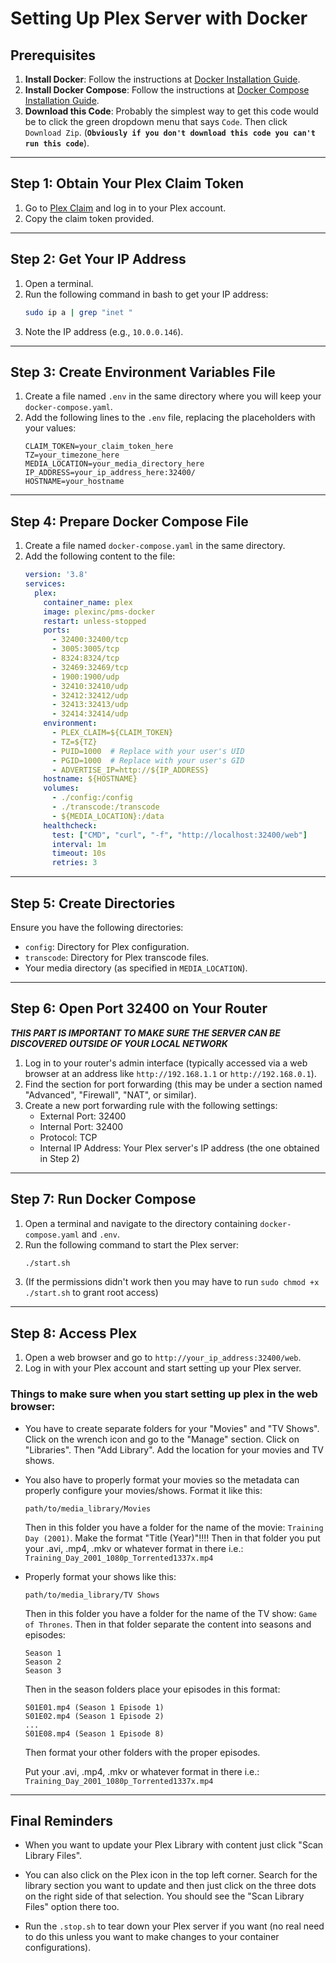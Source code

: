 # Setting Up Plex Server with Docker

## Prerequisites
1. **Install Docker**: Follow the instructions at [Docker Installation Guide](https://docs.docker.com/get-docker/).
2. **Install Docker Compose**: Follow the instructions at [Docker Compose Installation Guide](https://docs.docker.com/compose/install/).
3. **Download this Code**: Probably the simplest way to get this code would be to click the green dropdown menu that says `Code`. Then click `Download Zip`. (**`Obviously if you don't download this code you can't run this code`**).
---

## Step 1: Obtain Your Plex Claim Token
1. Go to [Plex Claim](https://www.plex.tv/claim/) and log in to your Plex account.
2. Copy the claim token provided.

---

## Step 2: Get Your IP Address
1. Open a terminal.
2. Run the following command in bash to get your IP address:
    ```bash
    sudo ip a | grep "inet "
    ```
3. Note the IP address (e.g., `10.0.0.146`).

---

## Step 3: Create Environment Variables File
1. Create a file named `.env` in the same directory where you will keep your `docker-compose.yaml`.
2. Add the following lines to the `.env` file, replacing the placeholders with your values:
    ```plaintext
    CLAIM_TOKEN=your_claim_token_here
    TZ=your_timezone_here
    MEDIA_LOCATION=your_media_directory_here
    IP_ADDRESS=your_ip_address_here:32400/
    HOSTNAME=your_hostname
    ```

---

## Step 4: Prepare Docker Compose File
1. Create a file named `docker-compose.yaml` in the same directory.
2. Add the following content to the file:
    ```yaml
    version: '3.8'
    services:
      plex:
        container_name: plex
        image: plexinc/pms-docker
        restart: unless-stopped
        ports:
          - 32400:32400/tcp
          - 3005:3005/tcp
          - 8324:8324/tcp
          - 32469:32469/tcp
          - 1900:1900/udp
          - 32410:32410/udp
          - 32412:32412/udp
          - 32413:32413/udp
          - 32414:32414/udp
        environment:
          - PLEX_CLAIM=${CLAIM_TOKEN}
          - TZ=${TZ}
          - PUID=1000  # Replace with your user's UID
          - PGID=1000  # Replace with your user's GID
          - ADVERTISE_IP=http://${IP_ADDRESS}
        hostname: ${HOSTNAME}
        volumes:
          - ./config:/config
          - ./transcode:/transcode
          - ${MEDIA_LOCATION}:/data
        healthcheck:
          test: ["CMD", "curl", "-f", "http://localhost:32400/web"]
          interval: 1m
          timeout: 10s
          retries: 3
    ```

---

## Step 5: Create Directories
Ensure you have the following directories:
- `config`: Directory for Plex configuration.
- `transcode`: Directory for Plex transcode files.
- Your media directory (as specified in `MEDIA_LOCATION`).

---

## Step 6: Open Port 32400 on Your Router
***THIS PART IS IMPORTANT TO MAKE SURE THE SERVER CAN BE DISCOVERED OUTSIDE OF YOUR LOCAL NETWORK***
1. Log in to your router's admin interface (typically accessed via a web browser at an address like `http://192.168.1.1` or `http://192.168.0.1`).
2. Find the section for port forwarding (this may be under a section named "Advanced", "Firewall", "NAT", or similar).
3. Create a new port forwarding rule with the following settings:
   - External Port: 32400
   - Internal Port: 32400
   - Protocol: TCP
   - Internal IP Address: Your Plex server's IP address (the one obtained in Step 2)

---

## Step 7: Run Docker Compose
1. Open a terminal and navigate to the directory containing `docker-compose.yaml` and `.env`.
2. Run the following command to start the Plex server:
    ```bash
    ./start.sh
    ```
3. (If the permissions didn't work then you may have to run `sudo chmod +x ./start.sh` to grant root access)

---

## Step 8: Access Plex
1. Open a web browser and go to `http://your_ip_address:32400/web`.
2. Log in with your Plex account and start setting up your Plex server.

### Things to make sure when you start setting up plex in the web browser:
- You have to create separate folders for your "Movies" and "TV Shows". Click on the wrench icon and go to the "Manage" section. Click on "Libraries". Then "Add Library". Add the location for your movies and TV shows.
- You also have to properly format your movies so the metadata can properly configure your movies/shows. Format it like this:
    ```
    path/to/media_library/Movies
    ```
    Then in this folder you have a folder for the name of the movie: `Training Day (2001)`.
    Make the format "Title (Year)"!!!!
    Then in that folder you put your .avi, .mp4, .mkv or whatever format in there i.e.:
    `Training_Day_2001_1080p_Torrented1337x.mp4`
- Properly format your shows like this:
    ```
    path/to/media_library/TV Shows
    ```
    Then in this folder you have a folder for the name of the TV show: `Game of Thrones`.
    Then in that folder separate the content into seasons and episodes:
    ```
    Season 1
    Season 2
    Season 3
    ```
    Then in the season folders place your episodes in this format:
    ```
    S01E01.mp4 (Season 1 Episode 1)
    S01E02.mp4 (Season 1 Episode 2)
    ...
    S01E08.mp4 (Season 1 Episode 8)
    ```
    Then format your other folders with the proper episodes.

    Put your .avi, .mp4, .mkv or whatever format in there i.e.:
    `Training_Day_2001_1080p_Torrented1337x.mp4`

---

## Final Reminders

- When you want to update your Plex Library with content just click "Scan Library Files".

- You can also click on the Plex icon in the top left corner. Search for the library section you want to update and then just click on the three dots on the right side of that selection. You should see the "Scan Library Files" option there too.

- Run the `.stop.sh` to tear down your Plex server if you want (no real need to do this unless you want to make changes to your container configurations).
